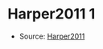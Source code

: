 <a name="material" />

# Harper2011 1
<script type="application/ld+json">
  {
    "@context": "https://schema.org/",
    "@type": "ChemicalSubstance",
    "http://purl.org/dc/terms/conformsTo":
      {
        "@type": "CreativeWork",
        "@id": "https://bioschemas.org/profiles/ChemicalSubstance/0.4-RELEASE/"
      },
    "@id": "https://egonw.github.io/nanowiki/nanowiki91.html#material",
    "name": "Harper2011 1",
    "sameAs": "http://127.0.0.1/mediawiki/index.php/Special:URIResolver/Harper2011_1"
  }
</script>


* Source: [Harper2011](http://127.0.0.1/mediawiki/index.php/Special:URIResolver/Harper2011)
